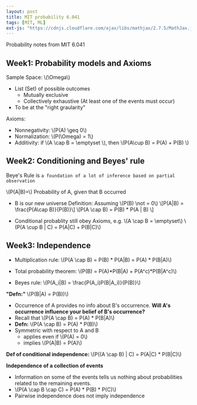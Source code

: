 ```yaml
---
layout: post
title: MIT probability 6.041
tags: [MIT, ML]
ext-js: "https://cdnjs.cloudflare.com/ajax/libs/mathjax/2.7.5/MathJax.js?config=TeX-MML-AM_CHTML"
---
```


Probability notes from MIT 6.041

## Week1: Probability models and Axioms

Sample Space: \\(\Omega\\)
- List (Set) of possible outcomes
	- Mutually exclusive
	- Collectively exhaustive (At least one of the events must occur)
- To be at the "right graularity"

Axioms:
- Nonnegativity: \\(P(A) \geq 0\\)
- Normalization: \\(P(\Omega) = 1\\)
- Additivity: if \\(A \cap B = \emptyset \\), then \\(P(A\cup B) = P(A) + P(B) \\)



## Week2: Conditioning and Beyes' rule

Beye's Rule is ```a foundation of a lot of inference based on partial observation```

\\(P(A|B)=\\) Probability of A, given that B occurred
- B is our new universe
Definition: Assuming \\(P(B) \not = 0\\)
\\[P(A|B) = \frac{P(A\cap B)}{P(B)}\\]
\\[P(A \cap B) = P(B) * P(A | B) \\]

* Conditional probablity still obey Axioms, e.g.
\\(A \cap B = \emptyset\\)
\\(P(A \cup B | C) = P(A|C) + P(B|C)\\)


## Week3: Independence

- Multiplication rule: 
\\(P(A \cap B) = P(B) * P(A|B) = P(A) * P(B|A)\\)

- Total probability theorem: 
\\(P(B) = P(A)*P(B|A) + P(A^c)*P(B|A^c)\\) 

- Beyes rule: 
\\(P(A_i|B) = \frac{P(A_i)P(B|A_i)}{P(B)}\\)

**"Defn:"** \\(P(B|A) = P(B))\\)
- Occurrence of A provides no info about B's occurrence. **Will A's occurrence influence your belief of B's occurrence?**
- Recall that \\(P(A \cap B) = P(A) * P(B|A)\\)
- **Defn:** \\(P(A \cap B) = P(A) * P(B)\\)
- Symmetric with respect to A and B
	- applies even if \\(P(A) = 0\\)
	- implies \\(P(A|B) = P(A)\\)

**Def of conditional independence:**
\\(P((A \cap B) | C) = P(A|C) * P(B|C)\\)

**Independence of a collection of events**
- Information on some of the events tells us nothing about probabilities related to the remaining events. 
- \\(P(A \cap B \cap C) = P(A) * P(B) * P(C)\\)
- Pairwise independence does not imply independence

